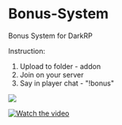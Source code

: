 # Bonus-System

Bonus System for DarkRP

Instruction:
1. Upload to folder - addon
2. Join on your server
3. Say in player chat - "!bonus"

<img align=center src="https://i.imgur.com/u7dSIh6.png"/>

[![Watch the video]()](https://youtu.be/H9PxEjbKIXE)
